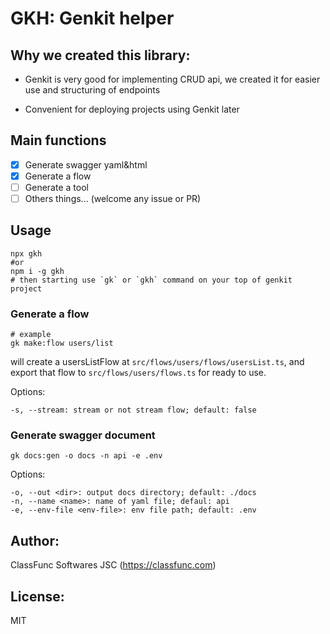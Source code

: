 # GKH: Genkit helper

## Why we created this library:

- Genkit is very good for implementing CRUD api, we created it for easier use and structuring of endpoints

- Convenient for deploying projects using Genkit later

## Main functions

- [x] Generate swagger yaml&html
- [x] Generate a flow
- [ ] Generate a tool
- [ ] Others things... (welcome any issue or PR)

## Usage

```shell
npx gkh
#or
npm i -g gkh
# then starting use `gk` or `gkh` command on your top of genkit project
```


### Generate a flow

```shell
# example
gk make:flow users/list
```
will create a usersListFlow at `src/flows/users/flows/usersList.ts`, and export that flow to `src/flows/users/flows.ts` for
ready to use.

Options:
```
-s, --stream: stream or not stream flow; default: false
```


### Generate swagger document

```shell
gk docs:gen -o docs -n api -e .env
```

Options:

```
-o, --out <dir>: output docs directory; default: ./docs
-n, --name <name>: name of yaml file; defaul: api
-e, --env-file <env-file>: env file path; default: .env
```

## Author:

ClassFunc Softwares JSC (https://classfunc.com)

## License:

MIT